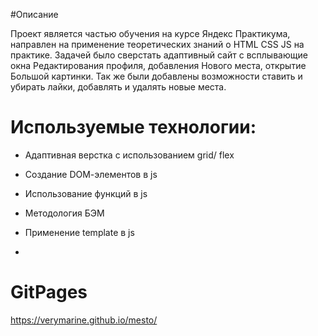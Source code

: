 #Описание 

Проект является частью обучения на курсе Яндекс Практикума, направлен на применение теоретических знаний о HTML CSS JS на практике. Задачей было сверстать адаптивный сайт с всплывающие окна Редактирования профиля, добавления Нового места, открытие Большой картинки. Так же были добавлены возможности ставить и убирать лайки, добавлять и удалять новые места. 

 

# Используемые технологии: 

- Адаптивная верстка с использованием grid/ flex   

- Создание DОМ-элементов в js 

- Использование функций в js 

- Методология БЭМ 

- Применение template в js 

-

 

# GitPages  

https://verymarine.github.io/mesto/ 